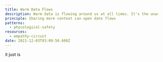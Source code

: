 ```yaml
---
title: Warm Data Flows
description: Warm data is flowing around us at all times. It's the unacknowledged Oceanic Soup of non-measureable information that human beings are constantly bathed in/shaped by/picking up on and responding to at all times, coming from the multiple overlapping contexts in which we exist: food, relationships, material economy, health, embodiment, power, politics, cultural norms, the more-than-human world, language, the built environment...Warm Data can't be measured without taking it out of its reciprocal interrelated context-dependency. Warm Data is what really drives social and behavior change, only we don't realize it - but we can change that
principle: Sharing more context can open date flows
patterns:
  - phycological-safety
resources:
  - empathy-circuit
date: 2021-12-03T03:09:50.608Z
---
```

it just is
